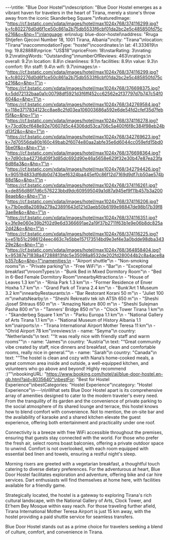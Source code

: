 ---\ntitle: "Blue Door Hostel"\ndescription: "Blue Door Hostel emerges as a vibrant haven for travelers in the heart of Tirana, merely a stone's throw away from the iconic Skanderbeg Square."\nfeaturedImage: "https://cf.bstatic.com/xdata/images/hotel/max1024x768/374116299.jpg?k=fc802276d0d6f1ce50c861a2b75db5533f6cbf01da2bc2e5c485850fd75ce216&o=&hp=1"\nlanguage: en\nslug: blue-door-hostel\naddress: "Rruga Shtjefen Gjecovi Number 18, 1001 Tirana, Albania"\ncity: "Tirana"\nlocation: "Tirana"\naccommodationType: "hostel"\ncoordinates:\n  lat: 41.333619\n  lng: 19.828888\nprice: "US$18"\npriceFrom: 18\nstarRating: 3\nrating: 9.2\nratingWords: "Outstanding"\nnumberOfReviews: 463\nratings:\n  overall: 9.2\n  location: 8.8\n  cleanliness: 9.1\n  facilities: 8.9\n  value: 9.3\n  comfort: 9\n  staff: 9.4\n  wifi: 9.7\nimages:\n  - "https://cf.bstatic.com/xdata/images/hotel/max1024x768/374116299.jpg?k=fc802276d0d6f1ce50c861a2b75db5533f6cbf01da2bc2e5c485850fd75ce216&o=&hp=1"\n  - "https://cf.bstatic.com/xdata/images/hotel/max1024x768/376698375.jpg?k=5dd72132baa0a1c00798df5921d3f6ff452cc62562e2f37797d7b747c54f0604&o=&hp=1"\n  - "https://cf.bstatic.com/xdata/images/hotel/max1024x768/342769584.jpg?k=118e3717834123cc8ae8c2fd03ea106003686a592e6de54fd2cfef35d7febf5f&o=&hp=1"\n  - "https://cf.bstatic.com/xdata/images/hotel/max1024x768/374116278.jpg?k=73cd0bcf648e92e70607d5c44306dd53ca706c5a400f6f8c384f98eb24bd13f2&o=&hp=1"\n  - "https://cf.bstatic.com/xdata/images/hotel/max1024x768/342769623.jpg?k=7d70556da80b160c49bab2f6074e80aa2abfe35e6d6044cc059efd15bd05be0f&o=&hp=1"\n  - "https://cf.bstatic.com/xdata/images/hotel/max1024x768/376698364.jpg?k=7d90cba42736d09f3d85dc692d90e46a5658e629f32e30b47e87ea23fa6d86a3&o=&hp=1"\n  - "https://cf.bstatic.com/xdata/images/hotel/max1024x768/342794426.jpg?k=905194833df6db0d743bef6324ba445ef0c86f12d7169d9df7cb50ae574b88d1&o=&hp=1"\n  - "https://cf.bstatic.com/xdata/images/hotel/max1024x768/374116261.jpg?k=de856d86f7d6c576223bbd9dc609595049a1d87a945ef9f11b457b3a2008eaeb&o=&hp=1"\n  - "https://cf.bstatic.com/xdata/images/hotel/max1024x768/374116206.jpg?k=71b0ed8a2089a279a23891643d121d3aeb50b6199e98847de98b17b39f83ae8e&o=&hp=1"\n  - "https://cf.bstatic.com/xdata/images/hotel/max1024x768/374116351.jpg?k=3fe9e060e39b2f02d9e6d3366691ae2a19f37b2711f63b1e9e06b8dc825a2d42&o=&hp=1"\n  - "https://cf.bstatic.com/xdata/images/hotel/max1024x768/374116225.jpg?k=e51b51c2986124eec463c7e5bbe157173514bd9e3ef4e3a0bdde98dba34329e2&o=&hp=1"\n  - "https://cf.bstatic.com/xdata/images/hotel/max1024x768/364858404.jpg?k=95387e71838a47288813fdc5e35098a8532de202fd280044b2c8a4ace8ab357c&o=&hp=1"\namenities:\n  - "Airport shuttle"\n  - "Non-smoking rooms"\n  - "Private parking"\n  - "Free WiFi"\n  - "Bar"\n  - "Exceptional breakfast"\nroomTypes:\n  - "Bunk Bed in Mixed Dormitory Room"\n  - "Bed in 6-Bed Female Dormitory Room"\nnearbyAttractions:\n  - "House of Leaves 1.3 km"\n  - "Rinia Park 1.3 km"\n  - "Former Residence of Enver Hoxha 1.7 km"\n  - "Grand Park of Tirana 2.4 km"\n  - "Bunk'Art 1 Museum 3.2 km"\nnearbyRestaurants:\n  - "Bar Restorant Korani 50 m"\n  - "Juliet 100 m"\nwhatsNearby:\n  - "Sheshi Rekreativ tek ish ATSh 650 m"\n  - "Sheshi Jjosef Shtraus 650 m"\n  - "Amazing Nature 800 m"\n  - "Sheshi Sulejman Pasha 800 m"\n  - "Tanners' Bridge 850 m"\n  - "Clock Tower Tirana 1 km"\n  - "Skanderbeg Square 1 km"\n  - "Parku Europa 1.1 km"\n  - "National Gallery of Arts Tirana 1.1 km"\n  - "National Museum of History Albania 1.1 km"\nairports:\n  - "Tirana International Airport Mother Teresa 11 km"\n  - "Ohrid Airport 78 km"\nreviews:\n  - name: "Seyma"\n    country: "Netherlands"\n    text: "“It was really nice with friendly staff and warm rooms”"\n  - name: "James"\n    country: "Austria"\n    text: "“Great community vibe created by staff, nice dinners and breakfast, clean and comfortable rooms, really nice in general.”"\n  - name: "Sarah"\n    country: "Canada"\n    text: "“The hostel is clean and cozy with Nana’s home-cooked meals, a great common area inside and outside, a well-equipped kitchen, and volunteers who go above and beyond! Highly recommend :)”"\nbookingURL: "https://www.booking.com/hotel/al/blue-door-hostel.en-gb.html?aid=8035640"\nbestFor: "Best for Hostel Experience"\nbestCategories: "Hostel Experience"\ncategory: "Hostel Experience"\n---\n\nWhat sets Blue Door Hostel apart is its comprehensive array of amenities designed to cater to the modern traveler's every need. From the tranquility of its garden and the convenience of private parking to the social atmosphere of its shared lounge and terrace, this hostel knows how to blend comfort with convenience. Not to mention, the on-site bar and the availability of karaoke and a shared kitchen elevate the guest experience, offering both entertainment and practicality under one roof.

Connectivity is a breeze with free WiFi accessible throughout the premises, ensuring that guests stay connected with the world. For those who prefer the fresh air, select rooms boast balconies, offering a private outdoor space to unwind. Comfort is not overlooked, with each room equipped with essential bed linen and towels, ensuring a restful night's sleep.

Morning risers are greeted with a vegetarian breakfast, a thoughtful touch catering to diverse dietary preferences. For the adventurous at heart, Blue Door Hostel facilitates exploration and adventure, offering bike and car hire services. Dart enthusiasts will find themselves at home here, with facilities available for a friendly game.

Strategically located, the hostel is a gateway to exploring Tirana's rich cultural landscape, with the National Gallery of Arts, Clock Tower, and Et'hem Bey Mosque within easy reach. For those traveling further afield, Tirana International Mother Teresa Airport is just 15 km away, with the hostel providing a paid shuttle service for seamless transfers.

Blue Door Hostel stands out as a prime choice for travelers seeking a blend of culture, comfort, and convenience in Tirana.